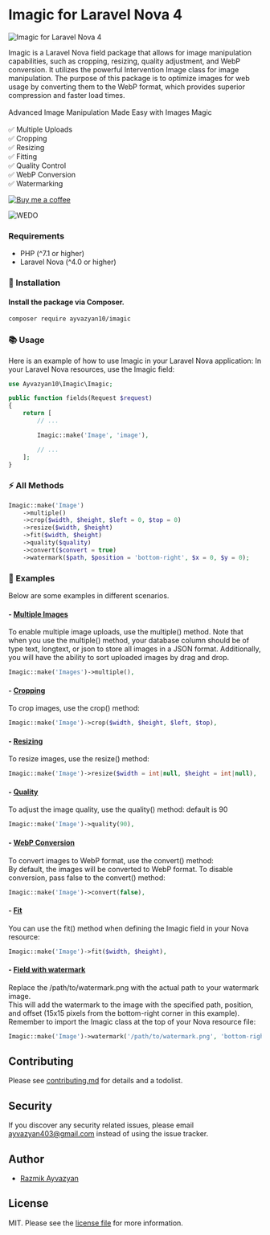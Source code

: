 <h1 align="left">Imagic for Laravel Nova 4</h1>

![Imagic for Laravel Nova 4](https://ayvazyan.pro/imagic_banner.png)
<p align="left">
  Imagic is a Laravel Nova field package that allows for image manipulation capabilities, such as cropping, resizing, quality adjustment, and WebP conversion. It utilizes the powerful Intervention Image class for image manipulation. The purpose of this package is to optimize images for web usage by converting them to the WebP format, which provides superior compression and faster load times.
<br><br>Advanced Image Manipulation Made Easy with Images Magic
<br><br>✅ Multiple Uploads <br>✅ Cropping <br>✅ Resizing
<br>✅ Fitting <br>✅ Quality Control <br>✅ WebP Conversion
<br>✅ Watermarking
</p>

[![Buy me a coffee](https://img.shields.io/badge/Buy%20me%20a%20coffee-Donate-yellow?style=for-the-badge&logo=buymeacoffee)](https://www.buymeacoffee.com/ayvazyan403)

![WEDO](https://wedo.design/logo-black.svg)

### Requirements

* PHP (^7.1 or higher)
* Laravel Nova (^4.0 or higher)

### 🚀 Installation
#### Install the package via Composer.
```` bash
composer require ayvazyan10/imagic
````
### 📚 Usage
Here is an example of how to use Imagic in your Laravel Nova application:
In your Laravel Nova resources, use the Imagic field:
```` php
use Ayvazyan10\Imagic\Imagic;

public function fields(Request $request)
{
    return [
        // ...

        Imagic::make('Image', 'image'),

        // ...
    ];
}
````
### ⚡ All Methods
```` php
Imagic::make('Image')
    ->multiple()
    ->crop($width, $height, $left = 0, $top = 0)
    ->resize($width, $height)
    ->fit($width, $height)
    ->quality($quality)
    ->convert($convert = true)
    ->watermark($path, $position = 'bottom-right', $x = 0, $y = 0);
````
### 📖 Examples
Below are some examples in different scenarios.
#### - <u>Multiple Images</u>
To enable multiple image uploads, use the multiple() method. Note that when you use the multiple() method, your database column should be of type text, longtext, or json to store all images in a JSON format. Additionally, you will have the ability to sort uploaded images by drag and drop.
``` php
Imagic::make('Images')->multiple(),
```
#### - <u>Cropping</u>
To crop images, use the crop() method:
``` php
Imagic::make('Image')->crop($width, $height, $left, $top),
```
#### - <u>Resizing</u>
To resize images, use the resize() method:
``` php
Imagic::make('Image')->resize($width = int|null, $height = int|null),
```
#### - <u>Quality</u>
To adjust the image quality, use the quality() method: default is 90
``` php
Imagic::make('Image')->quality(90),
```
#### - <u>WebP Conversion</u>
To convert images to WebP format, use the convert() method:<br>
By default, the images will be converted to WebP format. To disable conversion, pass false to the convert() method:
``` php
Imagic::make('Image')->convert(false),
```
#### - <u>Fit</u>
You can use the fit() method when defining the Imagic field in your Nova resource:
``` php
Imagic::make('Image')->fit($width, $height),
```
#### - <u>Field with watermark</u>
Replace the /path/to/watermark.png with the actual path to your watermark image.<br>
This will add the watermark to the image with the specified path, position, and offset (15x15 pixels from the bottom-right corner in this example).
Remember to import the Imagic class at the top of your Nova resource file:
``` php
Imagic::make('Image')->watermark('/path/to/watermark.png', 'bottom-right', 15, 15),
```

## Contributing

Please see [contributing.md](contributing.md) for details and a todolist.

## Security

If you discover any security related issues, please email ayvazyan403@gmail.com instead of using the issue tracker.

## Author

- <a href="https://github.com/ayvazyan10">Razmik Ayvazyan</a>

## License

MIT. Please see the [license file](license.md) for more information.
